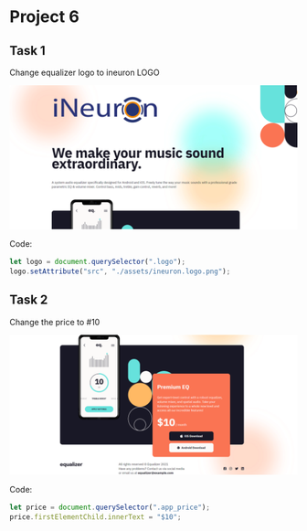 # Project 6

## Task 1

Change equalizer logo to ineuron LOGO

![Alt text](./assets/DOM%20P3%20SS-1.png)

Code:

```javascript
let logo = document.querySelector(".logo");
logo.setAttribute("src", "./assets/ineuron.logo.png");
```

## Task 2

Change the price to #10

![Alt text](./assets/DOM%20P3%20SS-2.png)

Code:

```javascript
let price = document.querySelector(".app_price");
price.firstElementChild.innerText = "$10";
```
